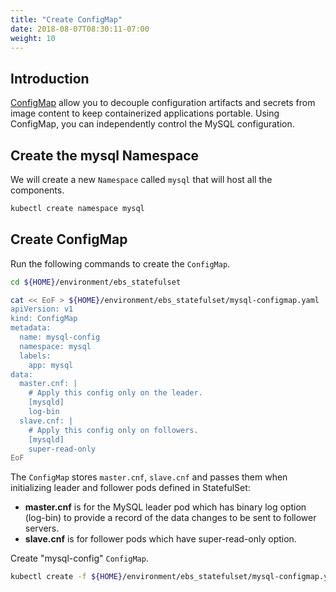 ```yaml
---
title: "Create ConfigMap"
date: 2018-08-07T08:30:11-07:00
weight: 10
---
```


## Introduction

[ConfigMap](https://kubernetes.io/docs/tasks/configure-pod-container/configure-pod-configmap/) allow you to decouple configuration artifacts and secrets from image content to keep containerized applications portable. Using ConfigMap, you can independently control the MySQL configuration.

## Create the mysql Namespace

We will create a new `Namespace` called `mysql` that will host all the components.

```sh
kubectl create namespace mysql
```

## Create ConfigMap

Run the following commands to create the `ConfigMap`.

```sh
cd ${HOME}/environment/ebs_statefulset

cat << EoF > ${HOME}/environment/ebs_statefulset/mysql-configmap.yaml
apiVersion: v1
kind: ConfigMap
metadata:
  name: mysql-config
  namespace: mysql
  labels:
    app: mysql
data:
  master.cnf: |
    # Apply this config only on the leader.
    [mysqld]
    log-bin
  slave.cnf: |
    # Apply this config only on followers.
    [mysqld]
    super-read-only
EoF
```

The `ConfigMap` stores `master.cnf`, `slave.cnf` and passes them when initializing leader and follower pods defined in StatefulSet:

* **master.cnf** is for the MySQL leader pod which has binary log option (log-bin) to provide a record of the data changes to be sent to follower servers.
* **slave.cnf** is for follower pods which have super-read-only option.

Create "mysql-config" `ConfigMap`.

```sh
kubectl create -f ${HOME}/environment/ebs_statefulset/mysql-configmap.yaml
```
